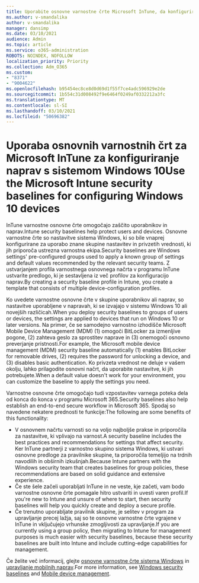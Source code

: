 ```yaml
---
title: Uporabite osnovne varnostne črte Microsoft InTune, da konfigurirate naprave s sistemom Windows 10
ms.author: v-smandalika
author: v-smandalika
manager: dansimp
ms.date: 03/10/2021
audience: Admin
ms.topic: article
ms.service: o365-administration
ROBOTS: NOINDEX, NOFOLLOW
localization_priority: Priority
ms.collection: Adm_O365
ms.custom:
- "8371"
- "9004622"
ms.openlocfilehash: b95454ec8ce8d0d69d1f55f7ce4adc596929e2de
ms.sourcegitcommit: 1b554c31d008492f9e6464f0249af0332212a3fc
ms.translationtype: MT
ms.contentlocale: sl-SI
ms.lasthandoff: 03/10/2021
ms.locfileid: "50696382"
---
```

# <a name="use-the-microsoft-intune-security-baselines-for-configuring-windows-10-devices"></a><span data-ttu-id="ab4a7-102">Uporaba osnovnih varnostnih črt za Microsoft InTune za konfiguriranje naprav s sistemom Windows 10</span><span class="sxs-lookup"><span data-stu-id="ab4a7-102">Use the Microsoft Intune security baselines for configuring Windows 10 devices</span></span>

<span data-ttu-id="ab4a7-103">InTune varnostne osnovne črte omogočajo zaščito uporabnikov in naprav.</span><span class="sxs-lookup"><span data-stu-id="ab4a7-103">Intune security baselines help protect users and devices.</span></span> <span data-ttu-id="ab4a7-104">Osnovne varnostne črte so nastavitve sistema Windows, ki so bile vnaprej konfigurirane za uporabo znane skupine nastavitev in privzetih vrednosti, ki jih priporoča ustrezna varnostna ekipa.</span><span class="sxs-lookup"><span data-stu-id="ab4a7-104">Security baselines are Windows settings' pre-configured groups used to apply a known group of settings and default values recommended by the relevant security teams.</span></span> <span data-ttu-id="ab4a7-105">Z ustvarjanjem profila varnostnega osnovnega načrta v programu InTune ustvarite predlogo, ki je sestavljena iz več profilov za konfiguracijo naprav.</span><span class="sxs-lookup"><span data-stu-id="ab4a7-105">By creating a security baseline profile in Intune, you create a template that consists of multiple device-configuration profiles.</span></span>

<span data-ttu-id="ab4a7-106">Ko uvedete varnostne osnovne črte v skupine uporabnikov ali naprav, so nastavitve uporabljene v napravah, ki se izvajajo v sistemu Windows 10 ali novejših različicah.</span><span class="sxs-lookup"><span data-stu-id="ab4a7-106">When you deploy security baselines to groups of users or devices, the settings are applied to devices that run on Windows 10 or later versions.</span></span> <span data-ttu-id="ab4a7-107">Na primer, če se samodejno varnostno izhodišče Microsoft Mobile Device Management (MDM) (1) omogoči BitLocker za izmenljive pogone, (2) zahteva geslo za sprostitev naprave in (3) onemogoči osnovno preverjanje pristnosti.</span><span class="sxs-lookup"><span data-stu-id="ab4a7-107">For example, the Microsoft mobile device management (MDM) security baseline automatically (1) enables BitLocker for removable drives, (2) requires the password for unlocking a device, and (3) disables basic authentication.</span></span> <span data-ttu-id="ab4a7-108">Ko privzeta vrednost ne deluje v vašem okolju, lahko prilagodite osnovni načrt, da uporabite nastavitve, ki jih potrebujete.</span><span class="sxs-lookup"><span data-stu-id="ab4a7-108">When a default value doesn't work for your environment, you can customize the baseline to apply the settings you need.</span></span>

<span data-ttu-id="ab4a7-109">Varnostne osnovne črte omogočajo tudi vzpostavitev varnega poteka dela od konca do konca v programu Microsoft 365.</span><span class="sxs-lookup"><span data-stu-id="ab4a7-109">Security baselines also help establish an end-to-end secure workflow in Microsoft 365.</span></span> <span data-ttu-id="ab4a7-110">Spodaj so navedene nekatere prednosti te funkcije:</span><span class="sxs-lookup"><span data-stu-id="ab4a7-110">The following are some benefits of this functionality:</span></span>
- <span data-ttu-id="ab4a7-111">V osnovnem načrtu varnosti so na voljo najboljše prakse in priporočila za nastavitve, ki vplivajo na varnost.</span><span class="sxs-lookup"><span data-stu-id="ab4a7-111">A security baseline includes the best practices and recommendations for settings that affect security.</span></span> <span data-ttu-id="ab4a7-112">Ker InTune partnerji z varnostno skupino sistema Windows, ki ustvari osnovne predloge za pravilnike skupine, ta priporočila temeljijo na trdnih navodilih in obširnih izkušnjah.</span><span class="sxs-lookup"><span data-stu-id="ab4a7-112">Because Intune partners with the Windows security team that creates baselines for group policies, these recommendations are based on solid guidance and extensive experience.</span></span>
- <span data-ttu-id="ab4a7-113">Če ste šele začeli uporabljati InTune in ne veste, kje začeti, vam bodo varnostne osnovne črte pomagale hitro ustvariti in uvesti varen profil.</span><span class="sxs-lookup"><span data-stu-id="ab4a7-113">If you're new to Intune and unsure of where to start, then security baselines will help you quickly create and deploy a secure profile.</span></span>
- <span data-ttu-id="ab4a7-114">Če trenutno uporabljate pravilnik skupine, je selitev v program za upravljanje precej lažja, saj so te osnovne varnostne črte vgrajene v InTune in vključujejo vrhunske zmogljivosti za upravljanje.</span><span class="sxs-lookup"><span data-stu-id="ab4a7-114">If you are currently using a group policy, then migrating to Intune for management purposes is much easier with security baselines, because these security baselines are built into Intune and include cutting-edge capabilities for management.</span></span>

<span data-ttu-id="ab4a7-115">Če želite več informacij, glejte [osnovne varnostne črte sistema Windows](https://docs.microsoft.com/windows/security/threat-protection/windows-security-baselines) in [upravljanje mobilnih naprav](https://docs.microsoft.com/windows/client-management/mdm/).</span><span class="sxs-lookup"><span data-stu-id="ab4a7-115">For more information, see [Windows security baselines](https://docs.microsoft.com/windows/security/threat-protection/windows-security-baselines) and [Mobile device management](https://docs.microsoft.com/windows/client-management/mdm/).</span></span>